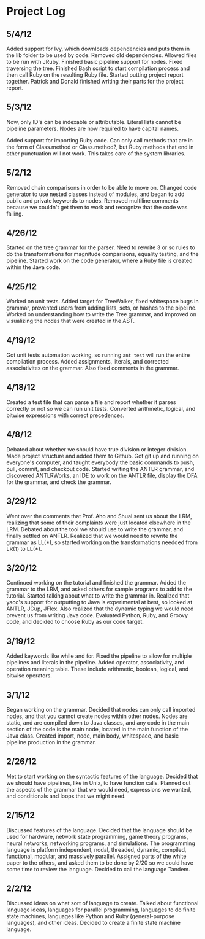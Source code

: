 # Project Log

## 5/4/12

Added support for Ivy, which downloads dependencies and puts them in the lib folder to be used by code. Removed old dependencies. Allowed files to be run with JRuby. Finished basic pipeline support for nodes. Fixed traversing the tree. Finished Bash script to start compilation process and then call Ruby on the resulting Ruby file. Started putting project report together. Patrick and Donald finished writing their parts for the project report.

## 5/3/12

Now, only ID's can be indexable or attributable.  Literal lists cannot be pipeline parameters.  Nodes are now required to have capital names.

Added support for importing Ruby code. Can only call methods that are in the form of Class.method or Class.method?, but Ruby methods that end in other punctuation will not work. This takes care of the system libraries.


## 5/2/12

Removed chain comparisons in order to be able to move on. Changed code generator to use nested classes instead of modules, and began to add public and private keywords to nodes. Removed multiline comments because we couldn't get them to work and recognize that the code was failing.

## 4/26/12

Started on the tree grammar for the parser. Need to rewrite 3 or so rules to do the transformations for magnitude comparisons, equality testing, and the pipeline. Started work on the code generator, where a Ruby file is created within the Java code.

## 4/25/12

Worked on unit tests. Added target for TreeWalker, fixed whitespace bugs in grammar, prevented users from adding lists, sets, or hashes to the pipeline. Worked on understanding how to write the Tree grammar, and improved on visualizing the nodes that were created in the AST.

## 4/19/12

Got unit tests automation working, so running `ant test` will run the entire compilation process. Added assignments, literals, and corrected associativites on the grammar. Also fixed comments in the grammar.

## 4/18/12

Created a test file that can parse a file and report whether it parses correctly or not so we can run unit tests. Converted arithmetic, logical, and bitwise expressions with correct precedences.

## 4/8/12

Debated about whether we should have true division or integer division. Made project structure and added them to Github. Got git up and running on everyone's computer, and taught everybody the basic commands to push, pull, commit, and checkout code. Started writing the ANTLR grammar, and discovered ANTLRWorks, an IDE to work on the ANTLR file, display the DFA for the grammar, and check the grammar.

## 3/29/12

Went over the comments that Prof. Aho and Shuai sent us about the LRM, realizing that some of their complaints were just located elsewhere in the LRM. Debated about the tool we should use to write the grammar, and finally settled on ANTLR. Realized that we would need to rewrite the grammar as LL(\*), so started working on the transformations needded from LR(1) to LL(\*).

## 3/20/12

Continued working on the tutorial and finished the grammar. Added the grammar to the LRM, and asked others for sample programs to add to the tutorial. Started talking about what to write the grammar in. Realized that yacc's support for outputting to Java is experimental at best, so looked at ANTLR, JCup, JFlex. Also realized that the dynamic typing we would need prevent us from writing Java code. Evaluated Python, Ruby, and Groovy code, and decided to choose Ruby as our code target.

## 3/19/12

Added keywords like while and for. Fixed the pipeline to allow for multiple pipelines and literals in the pipeline. Added operator, associativity, and operation meaning table. These include arithmetic, boolean, logical, and bitwise operators.

## 3/1/12

Began working on the grammar. Decided that nodes can only call imported nodes, and that you cannot create nodes within other nodes. Nodes are static, and are compiled down to Java classes, and any code in the main section of the code is the main node, located in the main function of the Java class. Created import, node, main body, whitespace, and basic pipeline production in the grammar.

## 2/26/12

Met to start working on the syntactic features of the language. Decided that we should have pipelines, like in Unix, to have function calls. Planned out the aspects of the grammar that we would need, expressions we wanted, and conditionals and loops that we might need.

## 2/15/12

Discussed features of the language. Decided that the language should be used for hardware, network state programming, game theory programs, neural networks, networking programs, and simulations. The programming language is platform independent, nodal, threaded, dynamic, compiled, functional, modular, and massively parallel. Assigned parts of the white paper to the others, and asked them to be done by 2/20 so we could have some time to review the language. Decided to call the language Tandem.

## 2/2/12

Discussed ideas on what sort of language to create. Talked about functional language ideas, languages for parallel programming, languages to do finite state machines, languages like Python and Ruby (general-purpose languages), and other ideas. Decided to create a finite state machine language.
